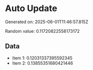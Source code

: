 # Auto Update

Generated on: 2025-06-01T11:46:57.815Z

Random value: 0.11720822558173172

## Data

- Item 1: 0.12031337395592345
- Item 2: 0.13855351680421446
